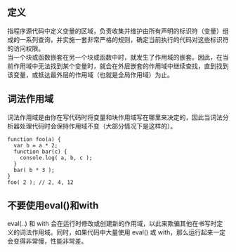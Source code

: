## 定义
指程序源代码中定义变量的区域，负责收集并维护由所有声明的标识符（变量）组成的一系列查询，并实施一套非常严格的规则，确定当前执行的代码对这些标识符的访问权限。  
当一个块或函数嵌套在另一个块或函数中时，就发生了作用域的嵌套。因此，在当前作用域中无法找到某个变量时，就会在外层嵌套的作用域中继续查找，直到找到该变量，或抵达最外层的作用域（也就是全局作用域）为止。
## 词法作用域
词法作用域是由你在写代码时将变量和块作用域写在哪里来决定的，因此当词法分析器处理代码时会保持作用域不变（大部分情况下是这样的）。
```
function foo(a) { 
  var b = a * 2;
  function bar(c) { 
    console.log( a, b, c ); 
  }
  bar( b * 3 );
}
foo( 2 ); // 2, 4, 12
```
## 不要使用eval()和with
eval(..) 和 with 会在运行时修改或创建新的作用域，以此来欺骗其他在书写时定义的词法作用域。同时，如果代码中大量使用 eval() 或 with，那么运行起来一定会变得非常慢，性能非常差。
